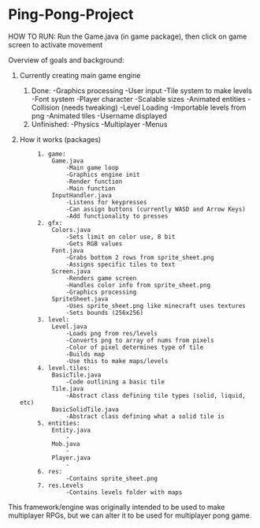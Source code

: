 # Ping-Pong-Project

HOW TO RUN: Run the Game.java (in game package), then click on game screen to activate movement

Overview of goals and background:

1. Currently creating main game engine

	1. Done:
		-Graphics processing
		-User input
		-Tile system to make levels
		-Font system
		-Player character
		-Scalable sizes
		-Animated entities
		-Collision (needs tweaking)
		-Level Loading
		-Importable levels from png
		-Animated tiles
		-Username displayed
	2. Unfinished:
		-Physics
		-Multiplayer
		-Menus
		
2. How it works (packages)

			1. game:
				Game.java
					-Main game loop
					-Graphics engine init
					-Render function
					-Main function
				InputHandler.java
					-Listens for keypresses
					-Can assign buttons (currently WASD and Arrow Keys)
					-Add functionality to presses
			2. gfx:
				Colors.java
					-Sets limit on color use, 8 bit
					-Gets RGB values
				Font.java
					-Grabs bottom 2 rows from sprite_sheet.png
					-Assigns specific tiles to text
				Screen.java
					-Renders game screen
					-Handles color info from sprite_sheet.png
					-Graphics processing
				SpriteSheet.java
					-Uses sprite_sheet.png like minecraft uses textures
					-Sets bounds (256x256)
			3. level:
				Level.java
					-Loads png from res/levels
					-Converts png to array of nums from pixels
					-Color of pixel determines type of tile
					-Builds map
					-Use this to make maps/levels
			4. level.tiles:
				BasicTile.java
					-Code outlining a basic tile
				Tile.java
					-Abstract class defining tile types (solid, liquid, etc)
				BasicSolidTile.java
					-Abstract class defining what a solid tile is
			5. entities:
				Entity.java
					-
				Mob.java
					-
				Player.java
					-	
			6. res:
					-Contains sprite_sheet.png
			7. res.Levels
					-Contains levels folder with maps
				
				
This framework/engine was originally intended to be used to make
multiplayer RPGs, but we can alter it to be used for multiplayer
pong game.
